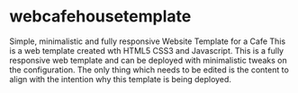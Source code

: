 # webcafehousetemplate
Simple, minimalistic and fully responsive Website Template for a Cafe
This is a web template created wth HTML5 CSS3 and Javascript. This is a fully responsive web template and can be deployed with minimalistic tweaks on the configuration.
The only thing which needs to be edited is the content to align with the intention why this template is being deployed.
